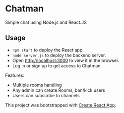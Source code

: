 
# Chatman
Simple chat using Node.js and React.JS

## Usage

- `npm start` to deploy the React app.
- `node server.js` to deploy the backend server.
- Open [http://localhost:3000](http://localhost:3000) to view it in the browser.
- Log in or sign up to get access to Chatman.

Features:
- Multiple rooms handling
- Any admin can create Rooms, ban/kick users
- Users can subscribe to channels

This project was bootstrapped with [Create React App](https://github.com/facebook/create-react-app).
